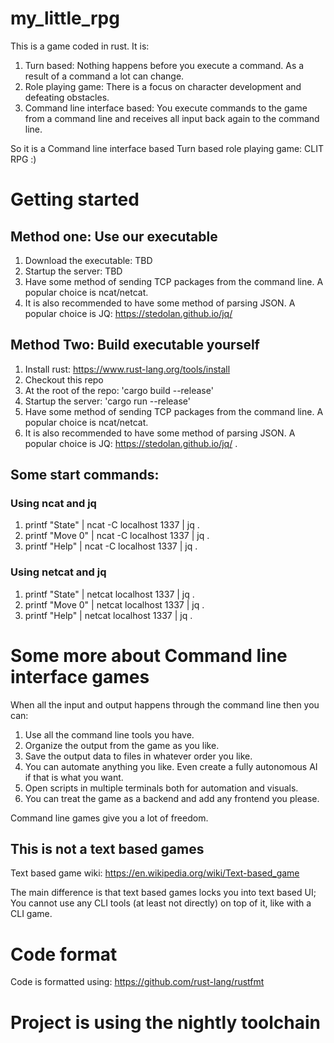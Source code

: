 # my_little_rpg

This is a game coded in rust. It is: 
1. Turn based: Nothing happens before you execute a command. As a result of a command a lot can change. 
2. Role playing game: There is a focus on character development and defeating obstacles. 
3. Command line interface based: You execute commands to the game from a command line and receives all input back again to the command line. 

So it is a Command line interface based Turn based role playing game: CLIT RPG :) 

# Getting started 

## Method one: Use our executable
1. Download the executable: TBD 
1. Startup the server: TBD
1. Have some method of sending TCP packages from the command line. A popular choice is ncat/netcat.
1. It is also recommended to have some method of parsing JSON. A popular choice is JQ: https://stedolan.github.io/jq/ 

## Method Two: Build executable yourself

1. Install rust: https://www.rust-lang.org/tools/install 
2. Checkout this repo
3. At the root of the repo: 'cargo build --release'
4. Startup the server: 'cargo run --release'
5. Have some method of sending TCP packages from the command line. A popular choice is ncat/netcat.
6. It is also recommended to have some method of parsing JSON. A popular choice is JQ: https://stedolan.github.io/jq/ . 

## Some start commands: 

### Using ncat and jq
1. printf "State" | ncat -C localhost 1337 | jq .
2. printf "Move 0" | ncat -C localhost 1337 | jq .
3. printf "Help" | ncat -C localhost 1337 | jq .

### Using netcat and jq
1. printf "State" | netcat localhost 1337 | jq .
2. printf "Move 0" | netcat localhost 1337 | jq .
3. printf "Help" | netcat localhost 1337 | jq .

# Some more about Command line interface games

When all the input and output happens through the command line then you can: 
1. Use all the command line tools you have. 
2. Organize the output from the game as you like.
3. Save the output data to files in whatever order you like. 
4. You can automate anything you like. Even create a fully autonomous AI if that is what you want. 
5. Open scripts in multiple terminals both for automation and visuals. 
6. You can treat the game as a backend and add any frontend you please. 

Command line games give you a lot of freedom. 

## This is not a text based games
Text based game wiki: https://en.wikipedia.org/wiki/Text-based_game 

The main difference is that text based games locks you into text based UI; You cannot use any CLI tools (at least not directly) on top of it, like with a CLI game. 

# Code format

Code is formatted using: https://github.com/rust-lang/rustfmt

# Project is using the nightly toolchain